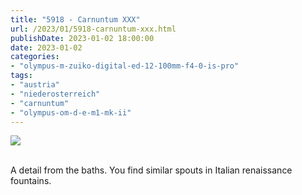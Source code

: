 ```yaml
---
title: "5918 - Carnuntum XXX"
url: /2023/01/5918-carnuntum-xxx.html
publishDate: 2023-01-02 18:00:00
date: 2023-01-02
categories:
- "olympus-m-zuiko-digital-ed-12-100mm-f4-0-is-pro"
tags:
- "austria"
- "niederosterreich"
- "carnuntum"
- "olympus-om-d-e-m1-mk-ii"
---
```

<div class="container">
<div class="center"><a target="_blank" href="https://d25zfm9zpd7gm5.cloudfront.net/1200x1200/2019/20190922_101141_lr.jpg"><img class="webfeedsFeaturedVisual" src="https://d25zfm9zpd7gm5.cloudfront.net/0600x0600/2019/20190922_101141_lr.jpg" /></a></div>
</div>
<br />

A detail from the baths. You find similar spouts in Italian
renaissance fountains.
